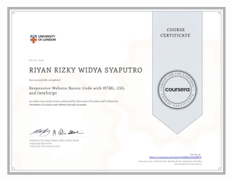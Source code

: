 ![](https://raw.githubusercontent.com/RiyanRIS/sertifikat/master/coursera/Responsive%20Website%20Basics%3A%20Code%20with%20HTML%2C%20CSS%2C%20and%20JavaScript/Coursera-Responsive%20Website%20Basics_%20Code%20with%20HTML%2C%20CSS%2C%20and%20JavaScript_page-0001.jpg)